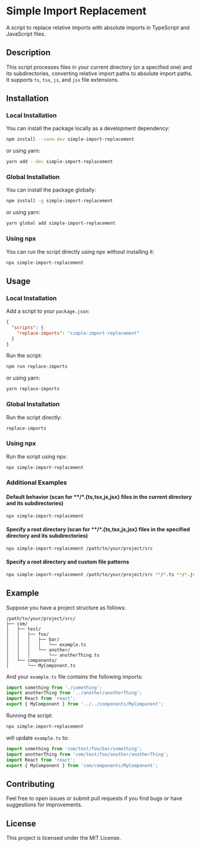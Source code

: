 
# Simple Import Replacement

A script to replace relative imports with absolute imports in TypeScript and JavaScript files.

## Description

This script processes files in your current directory (or a specified one) and its subdirectories, converting relative import paths to absolute import paths. It supports `ts`, `tsx`, `js`, and `jsx` file extensions.

## Installation

### Local Installation

You can install the package locally as a development dependency:

```bash
npm install --save-dev simple-import-replacement
```

or using yarn:

```bash
yarn add --dev simple-import-replacement
```

### Global Installation

You can install the package globally:

```bash
npm install -g simple-import-replacement
```

or using yarn:

```bash
yarn global add simple-import-replacement
```

### Using npx

You can run the script directly using npx without installing it:

```bash
npx simple-import-replacement
```

## Usage

### Local Installation

Add a script to your `package.json`:

```json
{
  "scripts": {
    "replace-imports": "simple-import-replacement"
  }
}
```

Run the script:

```bash
npm run replace-imports
```

or using yarn:

```bash
yarn replace-imports
```

### Global Installation

Run the script directly:

```bash
replace-imports
```

### Using npx

Run the script using npx:

```bash
npx simple-import-replacement
```

### Additional Examples

#### Default behavior (scan for **/*.{ts,tsx,js,jsx} files in the current directory and its subdirectories)

```bash
npx simple-import-replacement
```

#### Specify a root directory (scan for **/*.{ts,tsx,js,jsx} files in the specified directory and its subdirectories)

```bash
npx simple-import-replacement /path/to/your/project/src
```

#### Specify a root directory and custom file patterns

```bash
npx simple-import-replacement /path/to/your/project/src **/*.ts **/*.js
```

## Example

Suppose you have a project structure as follows:

```
/path/to/your/project/src/
├── com/
│   ├── test/
│   │   ├── foo/
│   │   │   ├── bar/
│   │   │   │   └── example.ts
│   │   │   └── another/
│   │   │       └── anotherThing.ts
│   └── components/
│       └── MyComponent.ts
```

And your `example.ts` file contains the following imports:

```typescript
import something from './something';
import anotherThing from '../another/anotherThing';
import React from 'react';
export { MyComponent } from '../../components/MyComponent';
```

Running the script:

```bash
npx simple-import-replacement
```

will update `example.ts` to:

```typescript
import something from 'com/test/foo/bar/something';
import anotherThing from 'com/test/foo/another/anotherThing';
import React from 'react';
export { MyComponent } from 'com/components/MyComponent';
```

## Contributing

Feel free to open issues or submit pull requests if you find bugs or have suggestions for improvements.

## License

This project is licensed under the MIT License.
